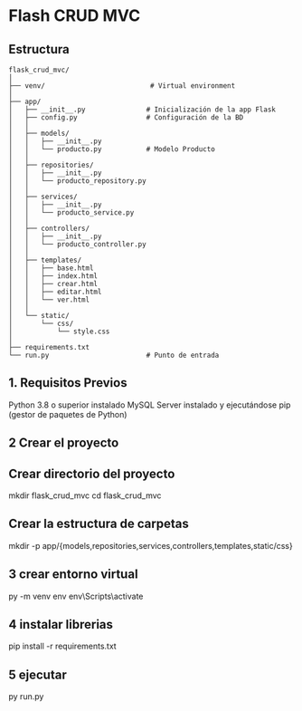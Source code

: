 # Flash CRUD MVC

## Estructura
```
flask_crud_mvc/
│
├── venv/                          # Virtual environment
│
├── app/
│   ├── __init__.py               # Inicialización de la app Flask
│   ├── config.py                 # Configuración de la BD
│   │
│   ├── models/
│   │   ├── __init__.py
│   │   └── producto.py           # Modelo Producto
│   │
│   ├── repositories/
│   │   ├── __init__.py
│   │   └── producto_repository.py
│   │
│   ├── services/
│   │   ├── __init__.py
│   │   └── producto_service.py
│   │
│   ├── controllers/
│   │   ├── __init__.py
│   │   └── producto_controller.py
│   │
│   ├── templates/
│   │   ├── base.html
│   │   ├── index.html
│   │   ├── crear.html
│   │   ├── editar.html
│   │   └── ver.html
│   │
│   └── static/
│       └── css/
│           └── style.css
│
├── requirements.txt
└── run.py                        # Punto de entrada
```

## 1. Requisitos Previos

Python 3.8 o superior instalado
MySQL Server instalado y ejecutándose
pip (gestor de paquetes de Python)

## 2 Crear el proyecto

## Crear directorio del proyecto
mkdir flask_crud_mvc
cd flask_crud_mvc

## Crear la estructura de carpetas
mkdir -p app/{models,repositories,services,controllers,templates,static/css}

## 3 crear entorno virtual 
py -m venv env
env\Scripts\activate

## 4 instalar librerias
pip install -r requirements.txt

## 5 ejecutar
py run.py